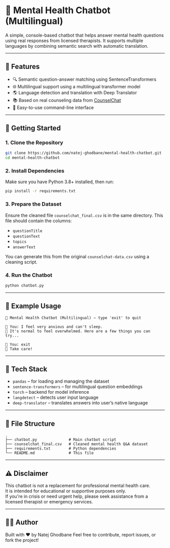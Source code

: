 # 🧠 Mental Health Chatbot (Multilingual)

A simple, console-based chatbot that helps answer mental health questions using real responses from licensed therapists. It supports multiple languages by combining semantic search with automatic translation.

---

## 📌 Features

- 🔍 Semantic question-answer matching using SentenceTransformers
- 🌐 Multilingual support using a multilingual transformer model
- 🌎 Language detection and translation with Deep Translator
- 📚 Based on real counseling data from [CounselChat](https://counselchat.com)
- 💬 Easy-to-use command-line interface

---

## 🚀 Getting Started

### 1. Clone the Repository

```bash
git clone https://github.com/natej-ghodbane/mental-health-chatbot.git
cd mental-health-chatbot
```

### 2. Install Dependencies

Make sure you have Python 3.8+ installed, then run:

```bash
pip install -r requirements.txt
```

### 3. Prepare the Dataset

Ensure the cleaned file `counselchat_final.csv` is in the same directory.
This file should contain the columns:
- `questionTitle`
- `questionText`
- `topics`
- `answerText`

You can generate this from the original `counselchat-data.csv` using a cleaning script.

### 4. Run the Chatbot

```bash
python chatbot.py
```

---

## 💬 Example Usage

```
🧠 Mental Health Chatbot (Multilingual) — type 'exit' to quit

👤 You: I feel very anxious and can't sleep.
🤖 It's normal to feel overwhelmed. Here are a few things you can try...

👤 You: exit
👋 Take care!
```

---

## 🧰 Tech Stack

- `pandas` – for loading and managing the dataset
- `sentence-transformers` – for multilingual question embeddings
- `torch` – backend for model inference
- `langdetect` – detects user input language
- `deep-translator` – translates answers into user’s native language

---

## 📁 File Structure

```
.
├── chatbot.py              # Main chatbot script
├── counselchat_final.csv   # Cleaned mental health Q&A dataset
├── requirements.txt        # Python dependencies
└── README.md               # This file
```

---

## ⚠️ Disclaimer

This chatbot is not a replacement for professional mental health care.  
It is intended for educational or supportive purposes only.  
If you're in crisis or need urgent help, please seek assistance from a licensed therapist or emergency services.

---

## 🙋‍♀️ Author

Built with ❤️ by Natej Ghodbane 
Feel free to contribute, report issues, or fork the project!
